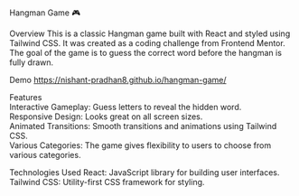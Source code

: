 Hangman Game 🎮

Overview
This is a classic Hangman game built with React and styled using Tailwind CSS. It was created as a coding challenge from Frontend Mentor. The goal of the game is to guess the correct word before the hangman is fully drawn.

Demo
https://nishant-pradhan8.github.io/hangman-game/

Features <br>
Interactive Gameplay: Guess letters to reveal the hidden word. <br>
Responsive Design: Looks great on all screen sizes. <br>
Animated Transitions: Smooth transitions and animations using Tailwind CSS.<br>
Various Categories: The game gives flexibility to users to choose from various categories. <br>

Technologies Used
React: JavaScript library for building user interfaces.
Tailwind CSS: Utility-first CSS framework for styling.
